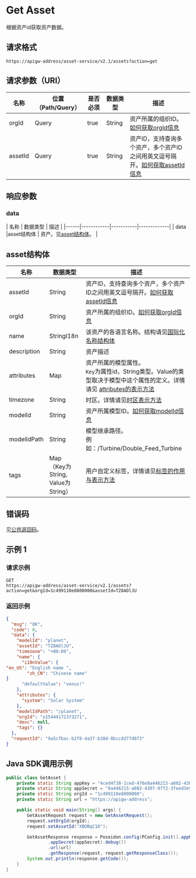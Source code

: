 # Get Asset

根据资产id获取资产数据。

## 请求格式

```
https://apigw-address/asset-service/v2.1/assets?action=get
```

## 请求参数（URI）

| 名称          | 位置（Path/Query） | 是否必须 | 数据类型 | 描述      |
|---------------|------------------|----------|-----------|--------------|
| orgId         | Query            | true     | String    | 资产所属的组织ID。[如何获取orgId信息](/docs/api/zh_CN/latest/api_faqs#orgid-orgid)                |
| assetId       | Query            | true    | String    | 资产ID，支持查询多个资产，多个资产ID之间用英文逗号隔开。[如何获取assetId信息](/docs/api/zh_CN/latest/api_faqs.html#assetid-assetid)        |


## 响应参数

### data

| 名称  | 数据类型 | 描述 |
|------|------------|-----------|-------------|
| data    |asset结构体 | 资产。见[asset结构体](#assetstruc)。    |


## asset结构体<assetstruc>

| 名称  |  数据类型      | 描述               |
|-------|---------|---------------------------|
| assetId |  String | 资产ID，支持查询多个资产，多个资产ID之间用英文逗号隔开。[如何获取assetId信息](/docs/api/zh_CN/latest/api_faqs.html#assetid-assetid)|
| orgId      | String    | 资产所属的组织ID。[如何获取orgId信息](/docs/api/zh_CN/latest/api_faqs#orgid-orgid)                |
| name | StringI18n |该资产的各语言名称。结构请见[国际化名称结构体](/docs/api/zh_CN/latest/api_faqs.html#id3) |
| description   | String | 资产描述|
|attributes   |Map  |资产所属的模型属性。<br>`Key`为属性id，String类型。Value的类型取决于模型中这个属性的定义。详情请见 [attributes的表示方法](/docs/api/zh_CN/latest/api_faqs.html#attributes) |
|timezone  |  String  |时区。详情请见[时区表示方法](http://www.envisioniot.com/docs/api/zh_CN/latest/api_faqs.html#id4) |
|modelId|String|资产所属模型ID。[如何获取modelId信息](/docs/api/zh_CN/latest/api_faqs.html#modeid-modeid)|
|modelIdPath|String|模型继承路径。<br>例如：/Turbine/Double_Feed_Turbine|
|tags|Map<br>（Key为String, Value为String）|用户自定义标签，详情请见[标签的作用与表示方法](http://www.envisioniot.com/docs/api/zh_CN/latest/api_faqs.html#id6)|


## 错误码

见[公共返回码](/docs/api/zh_CN/latest/overview.html#id8)。






## 示例 1

### 请求示例

```
GET
https://apigw-address/asset-service/v2.1/assets?action=get&orgId=1c499110e8800000&assetId=TZ8AOlJU

```

### 返回示例

```json
{
  "msg": "OK",
  "code": 0,
  "data": {
    "modelId": "planet",
    "assetId": "TZ8AOlJU",
    "timezone": "+00:00",
    "name": {
      "i18nValue": {
"en_US": "English name ",
        "zh_CN": "Chinese name"
}
      "defaultValue": "venus!"
    },
    "attributes": {
      "system": "Solar System"
    },
    "modelIdPath": "/planet",
    "orgId": "o15444172373271",
    "desc": null,
    "tags": {}
  },
  "requestId": "9a5cfbac-b2f8-4a37-b38d-8bccdd77d073"
}

```


## Java SDK调用示例

```java
public class GetAsset {
    private static String appKey = "4ced4f38-1ced-476e0a446215-a602-4307";
    private static String appSecret = "0a446215-a602-4307-9ff2-3feed3e983ce";
    private static String orgId = "1c499110e8800000";
    private static String url = "https://apigw-address";

    public static void main(String[] args) {
        GetAssetRequest request = new GetAssetRequest();
        request.setOrgId(orgId);
        request.setAssetId("XBOBqC1O");

        GetAssetResponse response = Poseidon.config(PConfig.init().appKey(appKey)
                .appSecret(appSecret).debug())
                .url(url)
                .getResponse(request, request.getResponseClass());
        System.out.println(response.getCode());
    }
}

```
